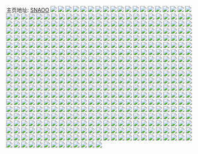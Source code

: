 主页地址: [SNAOO](https://weibo.com/u/5166221824) 
![](https://wx4.sinaimg.cn/mw2000/005DCWisly1h9o2qm4kulj32c0340qv6.jpg) 
![](https://wx4.sinaimg.cn/mw2000/005DCWisly1h9o2qu1mikj31l3244hdt.jpg) 
![](https://wx4.sinaimg.cn/mw2000/005DCWisly1h9o2qnv1p2j32c0340e81.jpg) 
![](https://wx4.sinaimg.cn/mw2000/005DCWisly1h9o2qp1s0rj32c0340e81.jpg) 
![](https://wx4.sinaimg.cn/mw2000/005DCWisly1h9o2qqz24lj31s02dc1kx.jpg) 
![](https://wx4.sinaimg.cn/mw2000/005DCWisly1h9o2qrzu9ej30sg237nex.jpg) 
![](https://wx4.sinaimg.cn/mw2000/005DCWisly1h995gshuinj322o2rkhdt.jpg) 
![](https://wx4.sinaimg.cn/mw2000/005DCWisly1h8k1q8d5enj30n01dsjys.jpg) 
![](https://wx4.sinaimg.cn/mw2000/005DCWisly1h89mgi2b58j30n01ds4gp.jpg) 
![](https://wx4.sinaimg.cn/mw2000/005DCWisly1h7yuq7v1ruj32c03401l0.jpg) 
![](https://wx4.sinaimg.cn/mw2000/005DCWisly1h7yuq4rc4lj322f2r9x6q.jpg) 
![](https://wx4.sinaimg.cn/mw2000/005DCWisly1h7yuq68iymj32c0340u0z.jpg) 
![](https://wx4.sinaimg.cn/mw2000/005DCWisly1h7yuqffcvij329k30qkjm.jpg) 
![](https://wx4.sinaimg.cn/mw2000/005DCWisly1h7yuqctmsrj32c0340npe.jpg) 
![](https://wx4.sinaimg.cn/mw2000/005DCWisly1h7yuqghil0j3295307kjm.jpg) 
![](https://wx4.sinaimg.cn/mw2000/005DCWisly1h7yuqbm932j329o30we83.jpg) 
![](https://wx4.sinaimg.cn/mw2000/005DCWisly1h7yuq3mr8hj326m31oe83.jpg) 
![](https://wx4.sinaimg.cn/mw2000/005DCWisly1h7yuqe6l8xj33402c0b2a.jpg) 
![](https://wx4.sinaimg.cn/mw2000/005DCWisly1h7yuq97buwj32c03404qr.jpg) 
![](https://wx4.sinaimg.cn/mw2000/005DCWisly1h7yuqae3a7j33402c07wi.jpg) 
![](https://wx4.sinaimg.cn/mw2000/005DCWisly1h7yuqhfj36j31sc2dsnpd.jpg) 
![](https://wx4.sinaimg.cn/mw2000/005DCWisly1h7yuql5qbxj32c0340x6s.jpg) 
![](https://wx4.sinaimg.cn/mw2000/005DCWisly1h7yuqnbzj1j32c03407wj.jpg) 
![](https://wx4.sinaimg.cn/mw2000/005DCWisly1h7ntl4c6aoj30k00zkk14.jpg) 
![](https://wx4.sinaimg.cn/mw2000/005DCWisly1h7ntl5atd9j30k00zk47z.jpg) 
![](https://wx4.sinaimg.cn/mw2000/005DCWisly1h7ntl5zwvrj30n01dswph.jpg) 
![](https://wx4.sinaimg.cn/mw2000/005DCWisly1h78a8znl0wj31sc2dse81.jpg) 
![](https://wx4.sinaimg.cn/mw2000/005DCWisly1h78a8ygee2j30sg16ogzl.jpg) 
![](https://wx4.sinaimg.cn/mw2000/005DCWisly1h78a8vr5iwj316o1kwtq7.jpg) 
![](https://wx4.sinaimg.cn/mw2000/005DCWisly1h78a8xx7okj30sg23wqd2.jpg) 
![](https://wx4.sinaimg.cn/mw2000/005DCWisly1h78a8wwionj30sg1n9hao.jpg) 
![](https://wx4.sinaimg.cn/mw2000/005DCWisly1h78a8tfkobj30sg23ue81.jpg) 
![](https://wx4.sinaimg.cn/mw2000/005DCWisly1h78a8rkmx9j32bz2zkqv6.jpg) 
![](https://wx4.sinaimg.cn/mw2000/005DCWisly1h78a8v09nwj3290302b2a.jpg) 
![](https://wx4.sinaimg.cn/mw2000/005DCWisly1h78a8oht6oj30sg23gx50.jpg) 
![](https://wx4.sinaimg.cn/mw2000/005DCWisly1h71vax2gezj30k00zk0ts.jpg) 
![](https://wx4.sinaimg.cn/mw2000/005DCWisly1h6ggas6hb7j30ro1d6qj4.jpg) 
![](https://wx4.sinaimg.cn/mw2000/005DCWisly1h65yyg6dk8j33402c0x6s.jpg) 
![](https://wx4.sinaimg.cn/mw2000/005DCWisly1h65yyh7m9hj31z82p87wh.jpg) 
![](https://wx4.sinaimg.cn/mw2000/005DCWisly1h65yy9od90j32872yxe81.jpg) 
![](https://wx4.sinaimg.cn/mw2000/005DCWisly1h60cfwq5e2j30n01ds4bj.jpg) 
![](https://wx4.sinaimg.cn/mw2000/005DCWisly1h60cg4ri9xj30n010k7a8.jpg) 
![](https://wx4.sinaimg.cn/mw2000/005DCWisly1h60bn4g7gqj30n01ds4bj.jpg) 
![](https://wx4.sinaimg.cn/mw2000/005DCWisly1h5vhmrh1snj30n01ds47r.jpg) 
![](https://wx4.sinaimg.cn/mw2000/005DCWisgy1h5ttwbs4zpj32c0340x6p.jpg) 
![](https://wx4.sinaimg.cn/mw2000/005DCWisgy1h5ttwg4yrcj30n01dsdt0.jpg) 
![](https://wx4.sinaimg.cn/mw2000/005DCWisgy1h5dpt3z46wj30n01dsk3b.jpg) 
![](https://wx4.sinaimg.cn/mw2000/005DCWisgy1h5bfsdxqzoj30qo13x14j.jpg) 
![](https://wx4.sinaimg.cn/mw2000/005DCWisgy1h5atbjz79qj30sg66t7wk.jpg) 
![](https://wx4.sinaimg.cn/mw2000/005DCWisgy1h5atbga0abj32dc35skjp.jpg) 
![](https://wx4.sinaimg.cn/mw2000/005DCWisgy1h5atbvlg8qj30sg6pnhdw.jpg) 
![](https://wx4.sinaimg.cn/mw2000/005DCWisgy1h5atbrto8cj30sg5ainpf.jpg) 
![](https://wx4.sinaimg.cn/mw2000/005DCWisgy1h5atbx4kxxj30sg1n91kx.jpg) 
![](https://wx4.sinaimg.cn/mw2000/005DCWisgy1h5atbof5x9j30sg75wkjp.jpg) 
![](https://wx4.sinaimg.cn/mw2000/005DCWisgy1h5atayb2iyj30sg2nlb2a.jpg) 
![](https://wx4.sinaimg.cn/mw2000/005DCWisgy1h5atb4w6gjj30sg33zu0y.jpg) 
![](https://wx4.sinaimg.cn/mw2000/005DCWisgy1h5atba6tv6j30sg3371ky.jpg) 
![](https://wx4.sinaimg.cn/mw2000/005DCWisgy1h4o76leuswj30n01ds1kx.jpg) 
![](https://wx4.sinaimg.cn/mw2000/005DCWisgy1h4o76n5crpj30n01ds1kx.jpg) 
![](https://wx4.sinaimg.cn/mw2000/005DCWisly1h3b3get0nvj30xc3bx1kx.jpg) 
![](https://wx4.sinaimg.cn/mw2000/005DCWisly1h3b3gglkajj315o1lcnk4.jpg) 
![](https://wx4.sinaimg.cn/mw2000/005DCWisly1h3b3ghjvf2j30xc1uodzp.jpg) 
![](https://wx4.sinaimg.cn/mw2000/005DCWisly1h3b3gdn00yj30xc24zayv.jpg) 
![](https://wx4.sinaimg.cn/mw2000/005DCWisly1h3b3gikuqej30uk2e97wh.jpg) 
![](https://wx4.sinaimg.cn/mw2000/005DCWisly1h3b3gjpvk3j30xc2nc4qp.jpg) 
![](https://wx4.sinaimg.cn/mw2000/005DCWisly1h3b3gk73hej30sg11xdu1.jpg) 
![](https://wx4.sinaimg.cn/mw2000/005DCWisly1h3b3gl06v4j30xc3q47wh.jpg) 
![](https://wx4.sinaimg.cn/mw2000/005DCWisly1h3b3gm6ts4j315o1od7wh.jpg) 
![](https://wx4.sinaimg.cn/mw2000/005DCWisly1h39fgym3zxj30jy0qmad5.jpg) 
![](https://wx4.sinaimg.cn/mw2000/005DCWisly1h381ix1sokj30n01dsgz4.jpg) 
![](https://wx4.sinaimg.cn/mw2000/005DCWisly1h36sfhafagj31sc2dsu0x.jpg) 
![](https://wx4.sinaimg.cn/mw2000/005DCWisly1h36sfj8gzlj31sc2dsnpd.jpg) 
![](https://wx4.sinaimg.cn/mw2000/005DCWisly1h36sffy0maj31sc2aanpd.jpg) 
![](https://wx4.sinaimg.cn/mw2000/005DCWisly1h325insg43j31sc2cke82.jpg) 
![](https://wx4.sinaimg.cn/mw2000/005DCWisly1h325im8sqtj31rd2cckjm.jpg) 
![](https://wx4.sinaimg.cn/mw2000/005DCWisly1h325ikc33gj31sc2dsx6p.jpg) 
![](https://wx4.sinaimg.cn/mw2000/005DCWisly1h3143iriazj30n01ds1kx.jpg) 
![](https://wx4.sinaimg.cn/mw2000/005DCWisly1h3143k653bj30n01dsahw.jpg) 
![](https://wx4.sinaimg.cn/mw2000/005DCWisly1h3143j6kjuj30j60aomy7.jpg) 
![](https://wx4.sinaimg.cn/mw2000/005DCWisly1h2snust95nj31o0280aqz.jpg) 
![](https://wx4.sinaimg.cn/mw2000/005DCWisly1h2snutw5jgj31o0280tps.jpg) 
![](https://wx4.sinaimg.cn/mw2000/005DCWisly1h2snurkzxaj31o0280nez.jpg) 
![](https://wx4.sinaimg.cn/mw2000/005DCWisly1h2snuuzjzdj31o0280nf7.jpg) 
![](https://wx4.sinaimg.cn/mw2000/005DCWisly1h2p49ajc2lj32w729je82.jpg) 
![](https://wx4.sinaimg.cn/mw2000/005DCWisly1h2p49bsf8ij328v3157wi.jpg) 
![](https://wx4.sinaimg.cn/mw2000/005DCWisly1h2p49dekxkj328i30yx6q.jpg) 
![](https://wx4.sinaimg.cn/mw2000/005DCWisly1h2p497o3d2j32ty24g4qp.jpg) 
![](https://wx4.sinaimg.cn/mw2000/005DCWisly1h2p49h2z8vj327i303x6p.jpg) 
![](https://wx4.sinaimg.cn/mw2000/005DCWisly1h2p49fxp8bj32c0369u0x.jpg) 
![](https://wx4.sinaimg.cn/mw2000/005DCWisly1h2p499cxgyj328n30lqv6.jpg) 
![](https://wx4.sinaimg.cn/mw2000/005DCWisly1h2p49etl2rj334029le82.jpg) 
![](https://wx4.sinaimg.cn/mw2000/005DCWisgy1h2enn7elc6j322j2qz7wh.jpg) 
![](https://wx4.sinaimg.cn/mw2000/005DCWisgy1h2enn4npe3j31rg2e24qp.jpg) 
![](https://wx4.sinaimg.cn/mw2000/005DCWisgy1h2ennolmtej32c02p1kjl.jpg) 
![](https://wx4.sinaimg.cn/mw2000/005DCWisgy1h2enn2pm9rj32822zhnpd.jpg) 
![](https://wx4.sinaimg.cn/mw2000/005DCWisgy1h2enmuzc9nj33402c0kjm.jpg) 
![](https://wx4.sinaimg.cn/mw2000/005DCWisgy1h2ennkwis5j328e303kjl.jpg) 
![](https://wx4.sinaimg.cn/mw2000/005DCWisgy1h2enmk70jzj31w22q7qv5.jpg) 
![](https://wx4.sinaimg.cn/mw2000/005DCWisgy1h2enndlxrmj315o26hkjl.jpg) 
![](https://wx4.sinaimg.cn/mw2000/005DCWisly1h2be49quqgj30ku110tge.jpg) 
![](https://wx4.sinaimg.cn/mw2000/005DCWisly1h20cma8ja2j30u0140qca.jpg) 
![](https://wx4.sinaimg.cn/mw2000/005DCWisly1h20cm9r302j30u0141guu.jpg) 
![](https://wx4.sinaimg.cn/mw2000/005DCWisly1h20cmal10hj30n00eqwfp.jpg) 
![](https://wx4.sinaimg.cn/mw2000/005DCWisly1h1w4nq2pgij31i1202b29.jpg) 
![](https://wx4.sinaimg.cn/mw2000/005DCWisgy1h1o8glqcl9j30jr05175a.jpg) 
![](https://wx4.sinaimg.cn/mw2000/005DCWisgy1h1o8gm5ocnj30v80u0q6l.jpg) 
![](https://wx4.sinaimg.cn/mw2000/005DCWisgy1h1kv4w7we3j30jz0s07an.jpg) 
![](https://wx4.sinaimg.cn/mw2000/005DCWisgy1h1hpic19u3j317q1liqnb.jpg) 
![](https://wx4.sinaimg.cn/mw2000/005DCWisgy1h1hpidpynlj317r1mb1cd.jpg) 
![](https://wx4.sinaimg.cn/mw2000/005DCWisgy1h1hpiecrckj30n00n0aan.jpg) 
![](https://wx4.sinaimg.cn/mw2000/005DCWisgy1h18cyx47z8j31sc2dskjl.jpg) 
![](https://wx4.sinaimg.cn/mw2000/005DCWisgy1h18cywbxakj31xn2nvu0x.jpg) 
![](https://wx4.sinaimg.cn/mw2000/005DCWisgy1h0xwglh62qj327q2yb7wi.jpg) 
![](https://wx4.sinaimg.cn/mw2000/005DCWisgy1h0xwgn7y5zj32c0340x6r.jpg) 
![](https://wx4.sinaimg.cn/mw2000/005DCWisgy1h0xwgoqun4j32c0340kjm.jpg) 
![](https://wx4.sinaimg.cn/mw2000/005DCWisgy1h0xwguwpnkj32272qx4qq.jpg) 
![](https://wx4.sinaimg.cn/mw2000/005DCWisgy1h0xwgtus1bj31y42i21l0.jpg) 
![](https://wx4.sinaimg.cn/mw2000/005DCWisgy1h0xwgqidxej31oq290x6p.jpg) 
![](https://wx4.sinaimg.cn/mw2000/005DCWisgy1h0xwgs5or1j31on28u4qq.jpg) 
![](https://wx4.sinaimg.cn/mw2000/005DCWisly1h0gblfth43j31qi2bce81.jpg) 
![](https://wx4.sinaimg.cn/mw2000/005DCWisly1h0gblgf3ibj30u01hc14g.jpg) 
![](https://wx4.sinaimg.cn/mw2000/005DCWisly1h0gblh6lnaj315o34yh9k.jpg) 
![](https://wx4.sinaimg.cn/mw2000/005DCWisly1h0gbkln783j31fp0t3tnq.jpg) 
![](https://wx4.sinaimg.cn/mw2000/005DCWisly1h0gbt3ymhxj30n00fojti.jpg) 
![](https://wx4.sinaimg.cn/mw2000/005DCWisly1h0gbt3miy4j30u00u0dsi.jpg) 
![](https://wx4.sinaimg.cn/mw2000/005DCWisly1h0fhyt2tcwj31o01o0k6a.jpg) 
![](https://wx4.sinaimg.cn/mw2000/005DCWisly1h0fhyxmjpyj31o01o0n7j.jpg) 
![](https://wx4.sinaimg.cn/mw2000/005DCWisly1h08ihbe5byj30jb0jbgpj.jpg) 
![](https://wx4.sinaimg.cn/mw2000/005DCWisly1h08ihmyibxj30mj0mjn04.jpg) 
![](https://wx4.sinaimg.cn/mw2000/005DCWisly1h08ihnahebj30n00rkmyg.jpg) 
![](https://wx4.sinaimg.cn/mw2000/005DCWisly1h08ihnrp9tj30n01dsn2i.jpg) 
![](https://wx4.sinaimg.cn/mw2000/005DCWisly1h03lbufdn2j33402c0e82.jpg) 
![](https://wx4.sinaimg.cn/mw2000/005DCWisly1h03lbw1uk8j33402c0hdu.jpg) 
![](https://wx4.sinaimg.cn/mw2000/005DCWisly1h03lce56bxj32322s3u0x.jpg) 
![](https://wx4.sinaimg.cn/mw2000/005DCWisly1h03lcgctx1j33402c0npf.jpg) 
![](https://wx4.sinaimg.cn/mw2000/005DCWisly1h03lcickymj32w4263b2a.jpg) 
![](https://wx4.sinaimg.cn/mw2000/005DCWisly1h03gzc6xovj30n01dskhu.jpg) 
![](https://wx4.sinaimg.cn/mw2000/005DCWisly1h03gzdamikj30n01dsth7.jpg) 
![](https://wx4.sinaimg.cn/mw2000/005DCWisly1h03gzeevnij30n01dswpd.jpg) 
![](https://wx4.sinaimg.cn/mw2000/005DCWisgy1gzs6qzcikpj32c0340npe.jpg) 
![](https://wx4.sinaimg.cn/mw2000/005DCWisgy1gzs6r0c2z3j32c0340kjl.jpg) 
![](https://wx4.sinaimg.cn/mw2000/005DCWisly1gzno2w82g1j30n01ds45r.jpg) 
![](https://wx4.sinaimg.cn/mw2000/005DCWisgy1gyxccpstt4j30n00n0jx8.jpg) 
![](https://wx4.sinaimg.cn/mw2000/005DCWisgy1gyxccqu2ctj31oy27ukjl.jpg) 
![](https://wx4.sinaimg.cn/mw2000/005DCWisgy1gyxccrv6dcj31o0280hdt.jpg) 
![](https://wx4.sinaimg.cn/mw2000/005DCWisgy1gyxccpcdsxj30n01dswjq.jpg) 
![](https://wx4.sinaimg.cn/mw2000/005DCWisgy1gymcknw0vjj31o0280kjl.jpg) 
![](https://wx4.sinaimg.cn/mw2000/005DCWisgy1gyic0fns7gj31sc2dsapk.jpg) 
![](https://wx4.sinaimg.cn/mw2000/005DCWisgy1gyes9azgv0j326t2x2e82.jpg) 
![](https://wx4.sinaimg.cn/mw2000/005DCWisgy1gyes9bt1daj31n92877wh.jpg) 
![](https://wx4.sinaimg.cn/mw2000/005DCWisgy1gyes96vapzj31lu25shdt.jpg) 
![](https://wx4.sinaimg.cn/mw2000/005DCWisgy1gyes987pquj31eh1ydkjl.jpg) 
![](https://wx4.sinaimg.cn/mw2000/005DCWisgy1gyes9ersajj31sc2ds4qq.jpg) 
![](https://wx4.sinaimg.cn/mw2000/005DCWisgy1gyes9ddo83j31sc2ds1ky.jpg) 
![](https://wx4.sinaimg.cn/mw2000/005DCWisgy1gyes98yd38j31i5207e81.jpg) 
![](https://wx4.sinaimg.cn/mw2000/005DCWisly1gxzu12zqb2j31o021khdt.jpg) 
![](https://wx4.sinaimg.cn/mw2000/005DCWisly1gxxjpzb8xwj315o334u0x.jpg) 
![](https://wx4.sinaimg.cn/mw2000/005DCWisly1gxxjpzxqjkj30xc230h27.jpg) 
![](https://wx4.sinaimg.cn/mw2000/005DCWisly1gxxjq111r3j32c033yb2b.jpg) 
![](https://wx4.sinaimg.cn/mw2000/005DCWisly1gxxjq27ux6j30uk77qnpf.jpg) 
![](https://wx4.sinaimg.cn/mw2000/005DCWisly1gxxjq2ut0cj30xc24bkb2.jpg) 
![](https://wx4.sinaimg.cn/mw2000/005DCWisly1gxxjq3qaavj30uk8c7u0y.jpg) 
![](https://wx4.sinaimg.cn/mw2000/005DCWisly1gxxjq4qhsfj315o334u0x.jpg) 
![](https://wx4.sinaimg.cn/mw2000/005DCWisly1gxxjq5o467j315o2et7wi.jpg) 
![](https://wx4.sinaimg.cn/mw2000/005DCWisly1gxxjq6h2obj315o2ethdt.jpg) 
![](https://wx4.sinaimg.cn/mw2000/005DCWisly1gwu17zms0ij324u2uge83.jpg) 
![](https://wx4.sinaimg.cn/mw2000/005DCWisly1gwu18p7d1oj32c0340b2c.jpg) 
![](https://wx4.sinaimg.cn/mw2000/005DCWisly1gwu182cxx8j321g2pwnpe.jpg) 
![](https://wx4.sinaimg.cn/mw2000/005DCWisly1gwu18lhq02j33402c0nph.jpg) 
![](https://wx4.sinaimg.cn/mw2000/005DCWisly1gwu18hcs41j33402c0kjo.jpg) 
![](https://wx4.sinaimg.cn/mw2000/005DCWisly1gwu18c0jfzj33402c01l2.jpg) 
![](https://wx4.sinaimg.cn/mw2000/005DCWisly1gwu18ef2aqj31sc2dsx6h.jpg) 
![](https://wx4.sinaimg.cn/mw2000/005DCWisly1gwu187ccroj31sc2dsu0x.jpg) 
![](https://wx4.sinaimg.cn/mw2000/005DCWisly1gwu184vn6qj33402c0qv6.jpg) 
![](https://wx4.sinaimg.cn/mw2000/005DCWisly1gw893y2v8dj30u0140tek.jpg) 
![](https://wx4.sinaimg.cn/mw2000/005DCWisgy1gvkgceu01uj60u0140jzo02.jpg) 
![](https://wx4.sinaimg.cn/mw2000/005DCWisgy1gvkgcddznvj60u014010i02.jpg) 
![](https://wx4.sinaimg.cn/mw2000/005DCWisgy1gvkgcfgjqvj60u014046y02.jpg) 
![](https://wx4.sinaimg.cn/mw2000/005DCWisgy1gvkgcgy3zij60u04g04qp02.jpg) 
![](https://wx4.sinaimg.cn/mw2000/005DCWisgy1gvj8h6hr60j60u0141n5a02.jpg) 
![](https://wx4.sinaimg.cn/mw2000/005DCWisgy1gvcaitp8tmj60u0140k6y02.jpg) 
![](https://wx4.sinaimg.cn/mw2000/005DCWisgy1gvcakl7acgj60u014015g02.jpg) 
![](https://wx4.sinaimg.cn/mw2000/005DCWisgy1gvcakkgyjuj61400u0qb502.jpg) 
![](https://wx4.sinaimg.cn/mw2000/005DCWisgy1gvbfznk2cnj60u03c0h9102.jpg) 
![](https://wx4.sinaimg.cn/mw2000/005DCWisgy1gvbfzkwudej60u04g01kx02.jpg) 
![](https://wx4.sinaimg.cn/mw2000/005DCWisgy1gvbfzp6wg8j60u04g01kx02.jpg) 
![](https://wx4.sinaimg.cn/mw2000/005DCWisgy1gvbfzq6tnkj60u03c0nl002.jpg) 
![](https://wx4.sinaimg.cn/mw2000/005DCWisgy1gv8eft104lj61400u07dr02.jpg) 
![](https://wx4.sinaimg.cn/mw2000/005DCWisgy1gupbmb96wrj60u01407ci02.jpg) 
![](https://wx4.sinaimg.cn/mw2000/005DCWisgy1gupbmf2iuej60u014048s02.jpg) 
![](https://wx4.sinaimg.cn/mw2000/005DCWisgy1gupbmcc0ewj60u0140wmu02.jpg) 
![](https://wx4.sinaimg.cn/mw2000/005DCWisgy1gupbmnryz8j60u0280dqt02.jpg) 
![](https://wx4.sinaimg.cn/mw2000/005DCWisgy1gupbmbsotdj60u014045y02.jpg) 
![](https://wx4.sinaimg.cn/mw2000/005DCWisgy1gupbmlotsuj60u028014l02.jpg) 
![](https://wx4.sinaimg.cn/mw2000/005DCWisgy1gupbmaqkfwj60u0140jyo02.jpg) 
![](https://wx4.sinaimg.cn/mw2000/005DCWisgy1gupbmejv9sj60u0140qa702.jpg) 
![](https://wx4.sinaimg.cn/mw2000/005DCWisgy1gupbmctfycj60u0140n4g02.jpg) 
![](https://wx4.sinaimg.cn/mw2000/005DCWisgy1guob6r877ej60u0140tg202.jpg) 
![](https://wx4.sinaimg.cn/mw2000/005DCWisgy1guob6sb8tkj60u0140wme02.jpg) 
![](https://wx4.sinaimg.cn/mw2000/005DCWisgy1guob6szkcej60u0140tg002.jpg) 
![](https://wx4.sinaimg.cn/mw2000/005DCWisgy1guob6n01bej60u0140jza02.jpg) 
![](https://wx4.sinaimg.cn/mw2000/005DCWisgy1guob6oprluj60u0140qb602.jpg) 
![](https://wx4.sinaimg.cn/mw2000/005DCWisgy1guob6pemepj60u0140ahx02.jpg) 
![](https://wx4.sinaimg.cn/mw2000/005DCWisgy1guob6nqvcnj60u0140gwg02.jpg) 
![](https://wx4.sinaimg.cn/mw2000/005DCWisgy1guob6q4c75j60u0140wmw02.jpg) 
![](https://wx4.sinaimg.cn/mw2000/005DCWisgy1guob6rqhfnj60u0140jxx02.jpg) 
![](https://wx4.sinaimg.cn/mw2000/005DCWisgy1gu8zs65euvj61400u0ahc02.jpg) 
![](https://wx4.sinaimg.cn/mw2000/005DCWisgy1gu8zs3koytj61400u0jyi02.jpg) 
![](https://wx4.sinaimg.cn/mw2000/005DCWisgy1gu8zs7zhx7j61400u07b202.jpg) 
![](https://wx4.sinaimg.cn/mw2000/005DCWisgy1gtwbusm2yhj61q62avb2902.jpg) 
![](https://wx4.sinaimg.cn/mw2000/005DCWisgy1gtwbuumv0tj62492tnhdu02.jpg) 
![](https://wx4.sinaimg.cn/mw2000/005DCWisgy1gtwbux5pu8j62312s37wi02.jpg) 
![](https://wx4.sinaimg.cn/mw2000/005DCWisgy1gtwbuypsuhj61lm23f4qp02.jpg) 
![](https://wx4.sinaimg.cn/mw2000/005DCWisgy1gtrx45p4jcj61sc2dskjl02.jpg) 
![](https://wx4.sinaimg.cn/mw2000/005DCWisgy1gtrx48nrk7j61sc2dskjl02.jpg) 
![](https://wx4.sinaimg.cn/mw2000/005DCWisgy1gtrx4b5ru8j61sc2dskjl02.jpg) 
![](https://wx4.sinaimg.cn/mw2000/005DCWisgy1gtrx4f2sjrj61lo27l7wh02.jpg) 
![](https://wx4.sinaimg.cn/mw2000/005DCWisgy1gtrx4i2fx1j61sc2dskjl02.jpg) 
![](https://wx4.sinaimg.cn/mw2000/005DCWisgy1gtrx4k5tm4j61sc2dskjl02.jpg) 
![](https://wx4.sinaimg.cn/mw2000/005DCWisgy1gtrx4mact5j61sc2dskjl02.jpg) 
![](https://wx4.sinaimg.cn/mw2000/005DCWisgy1gtrx4oo276j61sc2dshdt02.jpg) 
![](https://wx4.sinaimg.cn/mw2000/005DCWisgy1gtrx4r6qytj61sc2dshdt02.jpg) 
![](https://wx4.sinaimg.cn/mw2000/005DCWisgy1gtrx4u9fwsj61sc2dshdt02.jpg) 
![](https://wx4.sinaimg.cn/mw2000/005DCWisgy1gtrx4w81kwj61sc2dshdt02.jpg) 
![](https://wx4.sinaimg.cn/mw2000/005DCWisgy1gtrx50rujhj61sc2dshdt02.jpg) 
![](https://wx4.sinaimg.cn/mw2000/005DCWisgy1gt8bf8m7q1j31sc2dskjl.jpg) 
![](https://wx4.sinaimg.cn/mw2000/005DCWisgy1gt8bf2ru3hj31sc2dskjl.jpg) 
![](https://wx4.sinaimg.cn/mw2000/005DCWisgy1gt8bfbuxsaj31sc2dsnpd.jpg) 
![](https://wx4.sinaimg.cn/mw2000/005DCWisgy1gt8bf4rkxrj33402c04qq.jpg) 
![](https://wx4.sinaimg.cn/mw2000/005DCWisgy1gt8bf731ggj33402c0qv6.jpg) 
![](https://wx4.sinaimg.cn/mw2000/005DCWisgy1gt8bf0zbmxj31sc2dsb29.jpg) 
![](https://wx4.sinaimg.cn/mw2000/005DCWisgy1gt8bfa538fj31sc2dshdt.jpg) 
![](https://wx4.sinaimg.cn/mw2000/005DCWisgy1gt8bfdm7lwj31sc2dskjl.jpg) 
![](https://wx4.sinaimg.cn/mw2000/005DCWisgy1gt8bff711ij31sc2dskjl.jpg) 
![](https://wx4.sinaimg.cn/mw2000/005DCWisgy1gssg7cwyqwj32801o0b29.jpg) 
![](https://wx4.sinaimg.cn/mw2000/005DCWisgy1gssg7efs4lj32801o0b29.jpg) 
![](https://wx4.sinaimg.cn/mw2000/005DCWisgy1gssg7fwc4yj32801o07wh.jpg) 
![](https://wx4.sinaimg.cn/mw2000/005DCWisgy1gssg7bab4xj32801o07wh.jpg) 
![](https://wx4.sinaimg.cn/mw2000/005DCWisgy1gssg7hg6f9j31o0280b29.jpg) 
![](https://wx4.sinaimg.cn/mw2000/005DCWisgy1gssg7j473gj31o02807wh.jpg) 
![](https://wx4.sinaimg.cn/mw2000/005DCWisgy1gsl84ox3kbj30n01y31d2.jpg) 
![](https://wx4.sinaimg.cn/mw2000/005DCWisgy1gsk1rv8175j322f2r7e81.jpg) 
![](https://wx4.sinaimg.cn/mw2000/005DCWisgy1gsk1rx2t27j32392sdkjl.jpg) 
![](https://wx4.sinaimg.cn/mw2000/005DCWisgy1gsk1s73ipqj32c0340x6q.jpg) 
![](https://wx4.sinaimg.cn/mw2000/005DCWisgy1gsk1s96ye5j320s2p2x6p.jpg) 
![](https://wx4.sinaimg.cn/mw2000/005DCWisgy1gsjaoz36rrj31sc2dse82.jpg) 
![](https://wx4.sinaimg.cn/mw2000/005DCWisgy1gsjap02tqzj31sc2dsb2a.jpg) 
![](https://wx4.sinaimg.cn/mw2000/005DCWisgy1gsjap167l1j31sc2ds7wi.jpg) 
![](https://wx4.sinaimg.cn/mw2000/005DCWisgy1gsjap4aij2j31sc2dsx6p.jpg) 
![](https://wx4.sinaimg.cn/mw2000/005DCWisgy1gsjap5b66gj61sc2ds4qq02.jpg) 
![](https://wx4.sinaimg.cn/mw2000/005DCWisgy1gsjap68vthj31sc2ds1ky.jpg) 
![](https://wx4.sinaimg.cn/mw2000/005DCWisgy1gsjaoy1345j32ds1sckjl.jpg) 
![](https://wx4.sinaimg.cn/mw2000/005DCWisgy1gsjap9xjbtj31sc2dsu0x.jpg) 
![](https://wx4.sinaimg.cn/mw2000/005DCWisgy1gsjape61slj31sc2dshdt.jpg) 
![](https://wx4.sinaimg.cn/mw2000/005DCWisgy1gsjapb6bv9j31sc2dsu0x.jpg) 
![](https://wx4.sinaimg.cn/mw2000/005DCWisgy1gsjapcke9fj31sc2dshdt.jpg) 
![](https://wx4.sinaimg.cn/mw2000/005DCWisgy1gsjapfhj4fj31sc2dsx6p.jpg) 
![](https://wx4.sinaimg.cn/mw2000/005DCWisgy1gsiv2lqic0j30u014012t.jpg) 
![](https://wx4.sinaimg.cn/mw2000/005DCWisgy1gsiv2khh1pj30u0140ajh.jpg) 
![](https://wx4.sinaimg.cn/mw2000/005DCWisgy1gsiv2mno5sj30u0140aju.jpg) 
![](https://wx4.sinaimg.cn/mw2000/005DCWisgy1gsak8on3b6j30u01407eq.jpg) 
![](https://wx4.sinaimg.cn/mw2000/005DCWisgy1gsak8p5fqqj30u0140tjr.jpg) 
![](https://wx4.sinaimg.cn/mw2000/005DCWisgy1gsak8pniatj30u0140qda.jpg) 
![](https://wx4.sinaimg.cn/mw2000/005DCWisgy1gsak8qgn9bj30u0140k25.jpg) 
![](https://wx4.sinaimg.cn/mw2000/005DCWisgy1gsak8rtih5j30u0140qcx.jpg) 
![](https://wx4.sinaimg.cn/mw2000/005DCWisgy1gsak8sd4f0j30u0140tj6.jpg) 
![](https://wx4.sinaimg.cn/mw2000/005DCWisgy1gsak8sxk7pj30u0140akf.jpg) 
![](https://wx4.sinaimg.cn/mw2000/005DCWisgy1gsak8tei98j30u0140tj2.jpg) 
![](https://wx4.sinaimg.cn/mw2000/005DCWisgy1gsak8u5ukxj30u014048r.jpg) 
![](https://wx4.sinaimg.cn/mw2000/005DCWisgy1gs0g62292zj321w2qjb29.jpg) 
![](https://wx4.sinaimg.cn/mw2000/005DCWisgy1gs0g60j2x0j32qp222u0y.jpg) 
![](https://wx4.sinaimg.cn/mw2000/005DCWisgy1grvsawxiboj31sc2dshdt.jpg) 
![](https://wx4.sinaimg.cn/mw2000/005DCWisgy1grvsazxlgzj31sc2dshdt.jpg) 
![](https://wx4.sinaimg.cn/mw2000/005DCWisgy1grt1x4ugl0j32c033ye83.jpg) 
![](https://wx4.sinaimg.cn/mw2000/005DCWisgy1grt1x5ukamj30n01pc4gr.jpg) 
![](https://wx4.sinaimg.cn/mw2000/005DCWisgy1grslbsh8jqj30k00zk44g.jpg) 
![](https://wx4.sinaimg.cn/mw2000/005DCWisgy1grhwrg4eo8j31o0280u0x.jpg) 
![](https://wx4.sinaimg.cn/mw2000/005DCWisgy1grhwri6v3vj31o0280npd.jpg) 
![](https://wx4.sinaimg.cn/mw2000/005DCWisgy1grb1dzlv30j31o0280x6p.jpg) 
![](https://wx4.sinaimg.cn/mw2000/005DCWisgy1grb1e1u23ij31o02801ky.jpg) 
![](https://wx4.sinaimg.cn/mw2000/005DCWisgy1gr8gfcc001j30u0140n8d.jpg) 
![](https://wx4.sinaimg.cn/mw2000/005DCWisgy1gr8gf35w1tj30u0140qfq.jpg) 
![](https://wx4.sinaimg.cn/mw2000/005DCWisgy1gr5zr8ck62j30u0140am1.jpg) 
![](https://wx4.sinaimg.cn/mw2000/005DCWisgy1gr5zrbe5rpj30u0140wqw.jpg) 
![](https://wx4.sinaimg.cn/mw2000/005DCWisgy1gr5zzszt87j30u0140tkf.jpg) 
![](https://wx4.sinaimg.cn/mw2000/005DCWisgy1gr5zzuoi0oj30u0140k43.jpg) 
![](https://wx4.sinaimg.cn/mw2000/005DCWisgy1gr5zr2i6ndj30u0140148.jpg) 
![](https://wx4.sinaimg.cn/mw2000/005DCWisgy1gr5zzwo7rgj60u0140tlj02.jpg) 
![](https://wx4.sinaimg.cn/mw2000/005DCWisgy1gr5zzr5fsfj30u0140dsi.jpg) 
![](https://wx4.sinaimg.cn/mw2000/005DCWisgy1gr3q1pfsxaj60u013z48p02.jpg) 
![](https://wx4.sinaimg.cn/mw2000/005DCWisgy1gr1ld7r19nj30u014012f.jpg) 
![](https://wx4.sinaimg.cn/mw2000/005DCWisgy1gr1ld4uphmj30u0140qcx.jpg) 
![](https://wx4.sinaimg.cn/mw2000/005DCWisgy1gr1ld6jvi2j30u0140n73.jpg) 
![](https://wx4.sinaimg.cn/mw2000/005DCWisgy1gr1lda2jnoj31400u0aoq.jpg) 
![](https://wx4.sinaimg.cn/mw2000/005DCWisgy1gr1ld72oe1j30m00gidkr.jpg) 
![](https://wx4.sinaimg.cn/mw2000/005DCWisgy1gr1ld8uetoj31400u0gz8.jpg) 
![](https://wx4.sinaimg.cn/mw2000/005DCWisgy1gquowkouznj30u0140wmh.jpg) 
![](https://wx4.sinaimg.cn/mw2000/005DCWisgy1gquowb9ki6j30u0140gug.jpg) 
![](https://wx4.sinaimg.cn/mw2000/005DCWisgy1gquowcuk9hj30u0140thl.jpg) 
![](https://wx4.sinaimg.cn/mw2000/005DCWisgy1gquowept9jj31400u0gwn.jpg) 
![](https://wx4.sinaimg.cn/mw2000/005DCWisgy1gquowgv7sxj31400u0141.jpg) 
![](https://wx4.sinaimg.cn/mw2000/005DCWisgy1gqmoewqc12j30u013zahv.jpg) 
![](https://wx4.sinaimg.cn/mw2000/005DCWisgy1gqgkaapjd4j30ku0rswhp.jpg) 
![](https://wx4.sinaimg.cn/mw2000/005DCWisgy1gqgka9nijnj30ku0rsjun.jpg) 
![](https://wx4.sinaimg.cn/mw2000/005DCWisgy1gqgkaa639wj30ku0rsq67.jpg) 
![](https://wx4.sinaimg.cn/mw2000/005DCWisgy1gqgkaci444j30ku0rsadj.jpg) 
![](https://wx4.sinaimg.cn/mw2000/005DCWisgy1gqgkab2lloj30d80bj75o.jpg) 
![](https://wx4.sinaimg.cn/mw2000/005DCWisgy1gqgkadqoouj30ku0rsadm.jpg) 
![](https://wx4.sinaimg.cn/mw2000/005DCWisgy1gqgkabn6dcj30ku0rs41t.jpg) 
![](https://wx4.sinaimg.cn/mw2000/005DCWisgy1gqgka9a149j30ku0rsq68.jpg) 
![](https://wx4.sinaimg.cn/mw2000/005DCWisgy1gqgka8vd7cj30ku0rs0w5.jpg) 
![](https://wx4.sinaimg.cn/mw2000/005DCWisgy1gqgkac1zfdj30ku0rsdjd.jpg) 
![](https://wx4.sinaimg.cn/mw2000/005DCWisgy1gqgkad5tivj30ku0rstc8.jpg) 
![](https://wx4.sinaimg.cn/mw2000/005DCWisgy1gqdb6pew49j30ku0rsdjb.jpg) 
![](https://wx4.sinaimg.cn/mw2000/005DCWisgy1gqdb6pwsruj30ku0rs77e.jpg) 
![](https://wx4.sinaimg.cn/mw2000/005DCWisgy1gqdb6qe3z5j30ku0rswhw.jpg) 
![](https://wx4.sinaimg.cn/mw2000/005DCWisgy1gqdb6ra8ubj30ku0rsjun.jpg) 
![](https://wx4.sinaimg.cn/mw2000/005DCWisgy1gqdb6s7g78j31400u0qe5.jpg) 
![](https://wx4.sinaimg.cn/mw2000/005DCWisgy1gqdb6ovhy2j30ku0rs0w3.jpg) 
![](https://wx4.sinaimg.cn/mw2000/005DCWisgy1gq671isoh0j30ku0rs78w.jpg) 
![](https://wx4.sinaimg.cn/mw2000/005DCWisgy1gq671hlya6j30ku0rsgq5.jpg) 
![](https://wx4.sinaimg.cn/mw2000/005DCWisgy1gpye5quv1vj30ku0rs0vj.jpg) 
![](https://wx4.sinaimg.cn/mw2000/005DCWisgy1gpye5w61tyj31400u0wxe.jpg) 
![](https://wx4.sinaimg.cn/mw2000/005DCWisgy1gpye5o3gpvj30ku0rs0vh.jpg) 
![](https://wx4.sinaimg.cn/mw2000/005DCWisgy1gpye6s1687j30u0140gwi.jpg) 
![](https://wx4.sinaimg.cn/mw2000/005DCWisgy1gpye6whcm8j31400u0aj5.jpg) 
![](https://wx4.sinaimg.cn/mw2000/005DCWisgy1gpye7qta9gj30u0140gxn.jpg) 
![](https://wx4.sinaimg.cn/mw2000/005DCWisgy1gpye869hjpj30u0140dq1.jpg) 
![](https://wx4.sinaimg.cn/mw2000/005DCWisgy1gpyei9iwr4j31400u0wl1.jpg) 
![](https://wx4.sinaimg.cn/mw2000/005DCWisgy1gpyee1ckxfj30u0140dpo.jpg) 
![](https://wx4.sinaimg.cn/mw2000/005DCWisgy1gpwu8sq0ooj30n008gabj.jpg) 
![](https://wx4.sinaimg.cn/mw2000/005DCWisgy1gptolxrjklj30u0140k24.jpg) 
![](https://wx4.sinaimg.cn/mw2000/005DCWisgy1gptolve0qpj31400u0n3y.jpg) 
![](https://wx4.sinaimg.cn/mw2000/005DCWisgy1gptom0ihtlj30u0140qcu.jpg) 
![](https://wx4.sinaimg.cn/mw2000/005DCWisgy1gppvybuqfkj31400u0wjn.jpg) 
![](https://wx4.sinaimg.cn/mw2000/005DCWisgy1gppvyczhjyj31400u0458.jpg) 
![](https://wx4.sinaimg.cn/mw2000/005DCWisgy1gpjorsshvqj30ts1by489.jpg) 
![](https://wx4.sinaimg.cn/mw2000/005DCWisgy1gphw02bdhhj30u0140k0e.jpg) 
![](https://wx4.sinaimg.cn/mw2000/005DCWisgy1gphw0i90vcj30u010wqg4.jpg) 
![](https://wx4.sinaimg.cn/mw2000/005DCWisgy1gphw03rgyjj30u0140n6z.jpg) 
![](https://wx4.sinaimg.cn/mw2000/005DCWisgy1gphw051h52j31400u0tgr.jpg) 
![](https://wx4.sinaimg.cn/mw2000/005DCWisgy1gpgntr2s2nj30u0140tka.jpg) 
![](https://wx4.sinaimg.cn/mw2000/005DCWisgy1gpgntpjq4uj30u0140wnc.jpg) 
![](https://wx4.sinaimg.cn/mw2000/005DCWisgy1gpgntojzwpj30u0140wmh.jpg) 
![](https://wx4.sinaimg.cn/mw2000/005DCWisgy1gpgntnegb4j30u0140dry.jpg) 
![](https://wx4.sinaimg.cn/mw2000/005DCWisgy1gp0s7147szj30u01407lf.jpg) 
![](https://wx4.sinaimg.cn/mw2000/005DCWisgy1gp0s6zexuyj30u0140arl.jpg) 
![](https://wx4.sinaimg.cn/mw2000/005DCWisgy1gp0s74sb9bj30u0140tq1.jpg) 
![](https://wx4.sinaimg.cn/mw2000/005DCWisgy1gp0s78618jj30u0140qgx.jpg) 
![](https://wx4.sinaimg.cn/mw2000/005DCWisgy1gp0s7j02hyj30u0140qgv.jpg) 
![](https://wx4.sinaimg.cn/mw2000/005DCWisgy1gp0s762v6xj30u0140ncv.jpg) 
![](https://wx4.sinaimg.cn/mw2000/005DCWisgy1gp0s7k1a49j30u0140tqo.jpg) 
![](https://wx4.sinaimg.cn/mw2000/005DCWisgy1gp0s7ae9ylj30u01404g5.jpg) 
![](https://wx4.sinaimg.cn/mw2000/005DCWisgy1gp0s73g1toj30u01404gg.jpg) 
![](https://wx4.sinaimg.cn/mw2000/005DCWisgy1gp0s7gea26j30u0140arz.jpg) 
![](https://wx4.sinaimg.cn/mw2000/005DCWisgy1gp0s7hsfsuj30u0140are.jpg) 
![](https://wx4.sinaimg.cn/mw2000/005DCWisgy1gp0s72be8nj30u0140as0.jpg) 
![](https://wx4.sinaimg.cn/mw2000/005DCWisgy1gp0s6xzu9mj30u0140h07.jpg) 
![](https://wx4.sinaimg.cn/mw2000/005DCWisgy1gp0s7767tej30u0140ndh.jpg) 
![](https://wx4.sinaimg.cn/mw2000/005DCWisgy1gp0s79cjwvj30u0140h3g.jpg) 
![](https://wx4.sinaimg.cn/mw2000/005DCWisgy1gp0s7bvjj3j30u0140tpz.jpg) 
![](https://wx4.sinaimg.cn/mw2000/005DCWisgy1gp0s7d8ww8j30u0140qix.jpg) 
![](https://wx4.sinaimg.cn/mw2000/005DCWisgy1gp0s7exdh3j30u01404gp.jpg) 
![](https://wx4.sinaimg.cn/mw2000/005DCWisgy1gp0idaryq2j30u014012w.jpg) 
![](https://wx4.sinaimg.cn/mw2000/005DCWisgy1gp0idbjef9j30u014048d.jpg) 
![](https://wx4.sinaimg.cn/mw2000/005DCWisgy1gp0idccjyuj30u0140ak7.jpg) 
![](https://wx4.sinaimg.cn/mw2000/005DCWisgy1gp0idesh6mj30u0140n74.jpg) 
![](https://wx4.sinaimg.cn/mw2000/005DCWisgy1gp0idiavcxj30u0140gw3.jpg) 
![](https://wx4.sinaimg.cn/mw2000/005DCWisgy1gp0idj6zmjj30u01407ey.jpg) 
![](https://wx4.sinaimg.cn/mw2000/005DCWisgy1govx00oxlij30u0140tj8.jpg) 
![](https://wx4.sinaimg.cn/mw2000/005DCWisgy1govx1w1pnaj30px1a4wlu.jpg) 
![](https://wx4.sinaimg.cn/mw2000/005DCWisgy1govwzsln17j30u014013z.jpg) 
![](https://wx4.sinaimg.cn/mw2000/005DCWisgy1govwzxqtavj31400u013a.jpg) 
![](https://wx4.sinaimg.cn/mw2000/005DCWisgy1govwzw2et3j31400u0k1e.jpg) 
![](https://wx4.sinaimg.cn/mw2000/005DCWisgy1govwzujd9xj31400u0qdn.jpg) 
![](https://wx4.sinaimg.cn/mw2000/005DCWisgy1goqrf5ujp2j30u0140gx0.jpg) 
![](https://wx4.sinaimg.cn/mw2000/005DCWisgy1goqagqyjy8j30u0140gya.jpg) 
![](https://wx4.sinaimg.cn/mw2000/005DCWisgy1goqah0jf0xj30u01407bt.jpg) 
![](https://wx4.sinaimg.cn/mw2000/005DCWisgy1goqagsmt1oj30u0140wq4.jpg) 
![](https://wx4.sinaimg.cn/mw2000/005DCWisgy1goqagw3o2gj30u0140wqr.jpg) 
![](https://wx4.sinaimg.cn/mw2000/005DCWisgy1goqagxp88oj30u0140wpo.jpg) 
![](https://wx4.sinaimg.cn/mw2000/005DCWisgy1goqagz8p6aj30u0140akh.jpg) 
![](https://wx4.sinaimg.cn/mw2000/005DCWisgy1gooxz9k5uej30u0190jyy.jpg) 
![](https://wx4.sinaimg.cn/mw2000/005DCWisgy1gooxzan0cmj30u0190dn4.jpg) 
![](https://wx4.sinaimg.cn/mw2000/005DCWisgy1gooxzbr7jqj30u0190tg6.jpg) 
![](https://wx4.sinaimg.cn/mw2000/005DCWisgy1gooxzdma9oj30u0190wm4.jpg) 
![](https://wx4.sinaimg.cn/mw2000/005DCWisgy1gooxzcgzr7j30u0190wm5.jpg) 
![](https://wx4.sinaimg.cn/mw2000/005DCWisgy1gooxzeuszgj30u0190tgc.jpg) 
![](https://wx4.sinaimg.cn/mw2000/005DCWisgy1gooxzfurapj30u0190ahu.jpg) 
![](https://wx4.sinaimg.cn/mw2000/005DCWisgy1gooxzh6nfej30u0190wlu.jpg) 
![](https://wx4.sinaimg.cn/mw2000/005DCWisgy1gooxzhvgrhj30u0190ahd.jpg) 
![](https://wx4.sinaimg.cn/mw2000/005DCWisgy1gooxz8dsu3j30u0190wm4.jpg) 
![](https://wx4.sinaimg.cn/mw2000/005DCWisgy1gooxzj4grmj30u0190n4n.jpg) 
![](https://wx4.sinaimg.cn/mw2000/005DCWisgy1gooxzjxhwwj30u0190n4r.jpg) 
![](https://wx4.sinaimg.cn/mw2000/005DCWisgy1gojeqq8iopj30u0140qgs.jpg) 
![](https://wx4.sinaimg.cn/mw2000/005DCWisgy1gojeqhtb1pj30u0140wqh.jpg) 
![](https://wx4.sinaimg.cn/mw2000/005DCWisgy1gojeqbcabzj30u0140naf.jpg) 
![](https://wx4.sinaimg.cn/mw2000/005DCWisgy1gojeqdvvjfj30u01404bg.jpg) 
![](https://wx4.sinaimg.cn/mw2000/005DCWisgy1gog1npdcbhj30u01907h8.jpg) 
![](https://wx4.sinaimg.cn/mw2000/005DCWisgy1gog1mojsmnj30u0190gyp.jpg) 
![](https://wx4.sinaimg.cn/mw2000/005DCWisgy1gog1nxhy0vj30u01904ca.jpg) 
![](https://wx4.sinaimg.cn/mw2000/005DCWisgy1gog1o02rc4j30u0190gyu.jpg) 
![](https://wx4.sinaimg.cn/mw2000/005DCWisgy1gog1o1kfq6j30u01904d5.jpg) 
![](https://wx4.sinaimg.cn/mw2000/005DCWisgy1gog1nlto9bj30u019015s.jpg) 
![](https://wx4.sinaimg.cn/mw2000/005DCWisgy1gog1o37yegj30u01907hl.jpg) 
![](https://wx4.sinaimg.cn/mw2000/005DCWisgy1gog1micpdtj30u0190qg2.jpg) 
![](https://wx4.sinaimg.cn/mw2000/005DCWisgy1gog1o4s8ehj30u01904bt.jpg) 
![](https://wx4.sinaimg.cn/mw2000/005DCWisgy1gog1mkbsbcj30u0190qfp.jpg) 
![](https://wx4.sinaimg.cn/mw2000/005DCWisgy1gog1o6yfpkj30u0190k30.jpg) 
![](https://wx4.sinaimg.cn/mw2000/005DCWisgy1gog1mdu5y3j30u0190wrl.jpg) 
![](https://wx4.sinaimg.cn/mw2000/005DCWisgy1gog1o9unl1j30u0190k4x.jpg) 
![](https://wx4.sinaimg.cn/mw2000/005DCWisgy1gog1ohp5upj30u0190aof.jpg) 
![](https://wx4.sinaimg.cn/mw2000/005DCWisgy1gog1okabeij30u0190du9.jpg) 
![](https://wx4.sinaimg.cn/mw2000/005DCWisgy1goenmsikv3j30n00uon6v.jpg) 
![](https://wx4.sinaimg.cn/mw2000/005DCWisgy1goenmtb9omj30n00uon5a.jpg) 
![](https://wx4.sinaimg.cn/mw2000/005DCWisgy1goenmu3vg7j30n00uoqbv.jpg) 
![](https://wx4.sinaimg.cn/mw2000/005DCWisgy1goenmx5486j30n03aub29.jpg) 
![](https://wx4.sinaimg.cn/mw2000/005DCWisgy1godp2re092j30u0140n3z.jpg) 
![](https://wx4.sinaimg.cn/mw2000/005DCWisgy1godp3f2w4ej31400u0tgp.jpg) 
![](https://wx4.sinaimg.cn/mw2000/005DCWisgy1godp2vjtbej30u0140dnc.jpg) 
![](https://wx4.sinaimg.cn/mw2000/005DCWisgy1godp1vo4uuj30u0140tf9.jpg) 
![](https://wx4.sinaimg.cn/mw2000/005DCWisgy1godp33vgsvj31400u0neu.jpg) 
![](https://wx4.sinaimg.cn/mw2000/005DCWisgy1godp1tc70wj30u0140gr0.jpg) 
![](https://wx4.sinaimg.cn/mw2000/005DCWisgy1godp3w9w53j30u01lu4bc.jpg) 
![](https://wx4.sinaimg.cn/mw2000/005DCWisgy1godp4b37ipj31400u0wo0.jpg) 
![](https://wx4.sinaimg.cn/mw2000/005DCWisgy1godp1r8aukj30u0112dnx.jpg) 
![](https://wx4.sinaimg.cn/mw2000/005DCWisgy1godp536gmwj30u0140jz0.jpg) 
![](https://wx4.sinaimg.cn/mw2000/005DCWisgy1godp3b8dagj31400u0qb6.jpg) 
![](https://wx4.sinaimg.cn/mw2000/005DCWisgy1godp1nghpqj31400u043l.jpg) 
![](https://wx4.sinaimg.cn/mw2000/005DCWisgy1godp3imog1j30u01400ze.jpg) 
![](https://wx4.sinaimg.cn/mw2000/005DCWisgy1godp3mb866j30u01407ee.jpg) 
![](https://wx4.sinaimg.cn/mw2000/005DCWisgy1godp4nzwjnj30u014014i.jpg) 
![](https://wx4.sinaimg.cn/mw2000/005DCWisgy1godp4qm8f0j31400u042q.jpg) 
![](https://wx4.sinaimg.cn/mw2000/005DCWisgy1godp4v8yr3j30u0140nat.jpg) 
![](https://wx4.sinaimg.cn/mw2000/005DCWisgy1godp50nyolj31400u0qg8.jpg) 
![](https://wx4.sinaimg.cn/mw2000/005DCWisgy1go43lxsy9gj30u0140gym.jpg) 
![](https://wx4.sinaimg.cn/mw2000/005DCWisgy1go43lyka7wj30u0140gz3.jpg) 
![](https://wx4.sinaimg.cn/mw2000/005DCWisgy1go43m1vsemj30u014016n.jpg) 
![](https://wx4.sinaimg.cn/mw2000/005DCWisgy1go43lzq583j30u0140nci.jpg) 
![](https://wx4.sinaimg.cn/mw2000/005DCWisgy1go43m1afmhj30u0140qek.jpg) 
![](https://wx4.sinaimg.cn/mw2000/005DCWisgy1go43m3buafj30u01407jw.jpg) 
![](https://wx4.sinaimg.cn/mw2000/005DCWisgy1go43lz2x3oj30u0140dsg.jpg) 
![](https://wx4.sinaimg.cn/mw2000/005DCWisgy1go43m0gji3j30u0140apd.jpg) 
![](https://wx4.sinaimg.cn/mw2000/005DCWisgy1go43lx3pkhj30u01404a9.jpg) 
![](https://wx4.sinaimg.cn/mw2000/005DCWisgy1go43m3ukloj30u0140aq8.jpg) 
![](https://wx4.sinaimg.cn/mw2000/005DCWisly1gnktviuwopj31o0280u0x.jpg) 
![](https://wx4.sinaimg.cn/mw2000/005DCWisly1gnktvji88tj31o0280qv5.jpg) 
![](https://wx4.sinaimg.cn/mw2000/005DCWisly1gnktvkfsdcj31o0280x6p.jpg) 
![](https://wx4.sinaimg.cn/mw2000/005DCWisly1gnktvl6jq7j31o0280qv5.jpg) 
![](https://wx4.sinaimg.cn/mw2000/005DCWisgy1gnhmwdmxkaj31sc2ds1l0.jpg) 
![](https://wx4.sinaimg.cn/mw2000/005DCWisgy1gnexg3666gj31sc2dsx6u.jpg) 
![](https://wx4.sinaimg.cn/mw2000/005DCWisgy1gnexg955khj31ru2ds4qu.jpg) 
![](https://wx4.sinaimg.cn/mw2000/005DCWisgy1gnexgd9obgj31sc2dsx6t.jpg) 
![](https://wx4.sinaimg.cn/mw2000/005DCWisgy1gnexgbos8xj30j60j6weo.jpg) 
![](https://wx4.sinaimg.cn/mw2000/005DCWisgy1gnexg75961j31sc2dsx6u.jpg) 
![](https://wx4.sinaimg.cn/mw2000/005DCWisgy1gnexge4v8kj30j60j6mxd.jpg) 
![](https://wx4.sinaimg.cn/mw2000/005DCWisgy1gnexgffgvhj31sc2dsqv8.jpg) 
![](https://wx4.sinaimg.cn/mw2000/005DCWisgy1gnexg573g8j31sc2ds4qv.jpg) 
![](https://wx4.sinaimg.cn/mw2000/005DCWisgy1gnexgapa5bj31sb270qv5.jpg) 
![](https://wx4.sinaimg.cn/mw2000/005DCWisgy1gn4ocn788bj31400u0jz7.jpg) 
![](https://wx4.sinaimg.cn/mw2000/005DCWisgy1gn4oczdd3zj30u0140h12.jpg) 
![](https://wx4.sinaimg.cn/mw2000/005DCWisgy1gn4ocpp3coj31400u0qa4.jpg) 
![](https://wx4.sinaimg.cn/mw2000/005DCWisgy1gn4ocr81x1j30u0148apk.jpg) 
![](https://wx4.sinaimg.cn/mw2000/005DCWisgy1gn4oeetf0fj30n01frqh1.jpg) 
![](https://wx4.sinaimg.cn/mw2000/005DCWisgy1gn4ocsq3hkj30u01407hs.jpg) 
![](https://wx4.sinaimg.cn/mw2000/005DCWisgy1gn4ocuhz3vj30u0140duj.jpg) 
![](https://wx4.sinaimg.cn/mw2000/005DCWisgy1gn4ocm2zzyj30u0140dur.jpg) 
![](https://wx4.sinaimg.cn/mw2000/005DCWisgy1gn4ocwc5hij30u0140n6x.jpg) 
![](https://wx4.sinaimg.cn/mw2000/005DCWisgy1gn4ocxnovdj31400u0qc8.jpg) 
![](https://wx4.sinaimg.cn/mw2000/005DCWisgy1gn4oefresrj31400u0dme.jpg) 
![](https://wx4.sinaimg.cn/mw2000/005DCWisgy1gmplvlzt0fj31k033yb2a.jpg) 
![](https://wx4.sinaimg.cn/mw2000/005DCWisgy1gmkxberauzj30u0140n84.jpg) 
![](https://wx4.sinaimg.cn/mw2000/005DCWisgy1gmkxbdvyljj30u0140k22.jpg) 
![](https://wx4.sinaimg.cn/mw2000/005DCWisgy1gm79coiw6mj33402c0hdt.jpg) 
![](https://wx4.sinaimg.cn/mw2000/005DCWisgy1gm79cr10agj33402c0hdt.jpg) 
![](https://wx4.sinaimg.cn/mw2000/005DCWisgy1gm79cjffkij32vl25onpl.jpg) 
![](https://wx4.sinaimg.cn/mw2000/005DCWisgy1gm79d1p23ij33402c0kjt.jpg) 
![](https://wx4.sinaimg.cn/mw2000/005DCWisgy1gm79dgrwkdj32c0340qva.jpg) 
![](https://wx4.sinaimg.cn/mw2000/005DCWisgy1gm79clnqhvj334029mkjl.jpg) 
![](https://wx4.sinaimg.cn/mw2000/005DCWisgy1gm79d9heeyj33402c07wn.jpg) 
![](https://wx4.sinaimg.cn/mw2000/005DCWisgy1gm79dkkyjgj32c02qh4gl.jpg) 
![](https://wx4.sinaimg.cn/mw2000/005DCWisgy1gm79dj6978j33402c01db.jpg) 
